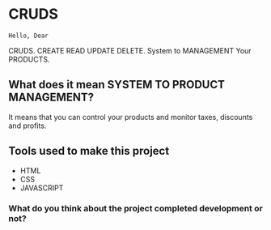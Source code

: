 # CRUDS
```
Hello, Dear
```
CRUDS. CREATE READ UPDATE DELETE. System to MANAGEMENT Your PRODUCTS.
## What does it mean SYSTEM TO PRODUCT MANAGEMENT?
It means that you can control your products and monitor taxes, discounts and profits.
## Tools used to make this project
- HTML
- CSS
- JAVASCRIPT
### What do you think about the project completed development or not?
